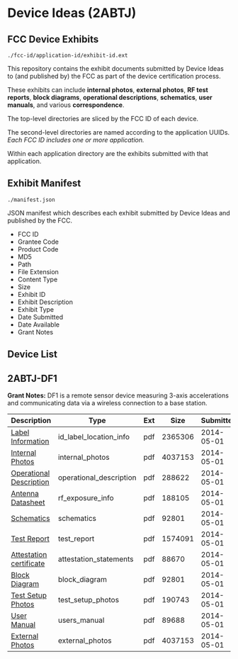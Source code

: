 # Device Ideas (2ABTJ)
## FCC Device Exhibits

```
./fcc-id/application-id/exhibit-id.ext
```

This repository contains the exhibit documents submitted by Device Ideas to (and published by) the FCC as part of the device certification process.

These exhibits can include **internal photos**, **external photos**, **RF test reports**, **block diagrams**, **operational descriptions**, **schematics**, **user manuals**, and various **correspondence**.

The top-level directories are sliced by the FCC ID of each device.

The second-level directories are named according to the application UUIDs. *Each FCC ID includes one or more application.*

Within each application directory are the exhibits submitted with that application. 

## Exhibit Manifest

```
./manifest.json
```

JSON manifest which describes each exhibit submitted by Device Ideas and published by the FCC.

- FCC ID
- Grantee Code
- Product Code
- MD5
- Path
- File Extension
- Content Type
- Size
- Exhibit ID
- Exhibit Description
- Exhibit Type
- Date Submitted
- Date Available
- Grant Notes

## Device List
## 2ABTJ-DF1
**Grant Notes:** DF1 is a remote sensor device measuring 3-axis accelerations and communicating data via a wireless connection to a base station.

| Description | Type | Ext | Size | Submitted | Available |
| ----------- | ---- | --- | ---- | --------- | --------- |
| [Label Information](2ABTJ-DF1/2753a3da42fcbf48de891187fc0806a9/2256457.pdf) | id_label_location_info | pdf | 2365306 | 2014-05-01 | 2014-05-01 |
| [Internal Photos](2ABTJ-DF1/2753a3da42fcbf48de891187fc0806a9/2256456.pdf) | internal_photos | pdf | 4037153 | 2014-05-01 | 2014-05-01 |
| [Operational Description](2ABTJ-DF1/2753a3da42fcbf48de891187fc0806a9/2256458.pdf) | operational_description | pdf | 288622 | 2014-05-01 | 2014-05-01 |
| [Antenna Datasheet](2ABTJ-DF1/2753a3da42fcbf48de891187fc0806a9/2256451.pdf) | rf_exposure_info | pdf | 188105 | 2014-05-01 | 2014-05-01 |
| [Schematics](2ABTJ-DF1/2753a3da42fcbf48de891187fc0806a9/2256453.pdf) | schematics | pdf | 92801 | 2014-05-01 | 2014-05-01 |
| [Test Report](2ABTJ-DF1/2753a3da42fcbf48de891187fc0806a9/2256454.pdf) | test_report | pdf | 1574091 | 2014-05-01 | 2014-05-01 |
| [Attestation certificate](2ABTJ-DF1/2753a3da42fcbf48de891187fc0806a9/2256452.pdf) | attestation_statements | pdf | 88670 | 2014-05-01 | 2014-05-01 |
| [Block Diagram](2ABTJ-DF1/2753a3da42fcbf48de891187fc0806a9/2256453.pdf) | block_diagram | pdf | 92801 | 2014-05-01 | 2014-05-01 |
| [Test Setup Photos](2ABTJ-DF1/2753a3da42fcbf48de891187fc0806a9/2256460.pdf) | test_setup_photos | pdf | 190743 | 2014-05-01 | 2014-05-01 |
| [User Manual](2ABTJ-DF1/2753a3da42fcbf48de891187fc0806a9/2256461.pdf) | users_manual | pdf | 89688 | 2014-05-01 | 2014-05-01 |
| [External Photos](2ABTJ-DF1/2753a3da42fcbf48de891187fc0806a9/2256456.pdf) | external_photos | pdf | 4037153 | 2014-05-01 | 2014-05-01 |
